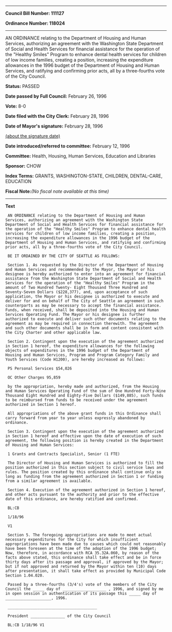 

********

**Council Bill Number: 111127**
   
**Ordinance Number: 118024**
********

 AN ORDINANCE relating to the Department of Housing and Human Services, authorizing an agreement with the Washington State Department of Social and Health Services for financial assistance for the operation of the "Healthy Smiles" Program to enhance dental health services for children of low income families, creating a position, increasing the expenditure allowances in the 1996 budget of the Department of Housing and Human Services, and ratifying and confirming prior acts, all by a three-fourths vote of the City Council.

**Status:** PASSED
   
**Date passed by Full Council:** February 26, 1996
   
**Vote:** 8-0
   
**Date filed with the City Clerk:** February 28, 1996
   
**Date of Mayor's signature:** February 28, 1996
   
[(about the signature date)](/~public/approvaldate.htm)
   
   
   
**Date introduced/referred to committee:** February 12, 1996
   
**Committee:** Health, Housing, Human Services, Education and Libraries
   
**Sponsor:** CHOW
   
   
**Index Terms:** GRANTS, WASHINGTON-STATE, CHILDREN, DENTAL-CARE, EDUCATION

**Fiscal Note:**_(No fiscal note available at this time)_

********

**Text**
   
```
 AN ORDINANCE relating to the Department of Housing and Human Services, authorizing an agreement with the Washington State Department of Social and Health Services for financial assistance for the operation of the "Healthy Smiles" Program to enhance dental health services for children of low income families, creating a position, increasing the expenditure allowances in the 1996 budget of the Department of Housing and Human Services, and ratifying and confirming prior acts, all by a three-fourths vote of the City Council.

 BE IT ORDAINED BY THE CITY OF SEATTLE AS FOLLOWS:

 Section 1. As requested by the Director of the Department of Housing and Human Services and recommended by the Mayor, the Mayor or his designee is hereby authorized to enter into an agreement for financial assistance from the Washington State Department of Social and Health Services for the operation of the "Healthy Smiles" Program in the amount of Two Hundred Twenty- Eight Thousand Three Hundred and Seventy-Seven Dollars ($228,377), and, upon acceptance of such application, the Mayor or his designee is authorized to execute and deliver for and on behalf of The City of Seattle an agreement in such counterparts as may be necessary to accept the financial assistance. Funds, when received, shall be deposited into the Housing and Human Services Operating Fund. The Mayor or his designee is further authorized to execute and deliver such other documents relating to the agreement as may be required in connection therewith. The agreement and such other documents shall be in form and content consistent with the City Charter and other applicable law.

 Section 2. Contingent upon the execution of the agreement authorized in Section 1 hereof, the expenditure allowances for the following objects of expenditures in the 1996 budget of the Department of Housing and Human Services, Program and Program Category Family and Youth Services (Code H1200), are hereby increased as follows:

 PS Personal Services $54,026

 OC Other Charges 95,859

 by the appropriation, hereby made and authorized, from the Housing and Human Services Operating Fund of the sum of One Hundred Forty-Nine Thousand Eight Hundred and Eighty-Five Dollars ($149,885), such funds to be reimbursed from funds to be received under the agreement authorized in Section 1 hereof.

 All appropriations of the above grant funds in this Ordinance shall carry forward from year to year unless expressly abandoned by ordinance.

 Section 3. Contingent upon the execution of the agreement authorized in Section 1 hereof and effective upon the date of execution of such agreement, the following position is hereby created in the Department of Housing and Human Services:

 1 Grants and Contracts Specialist, Senior (1 FTE)

 The Director of Housing and Human Services is authorized to fill the position authorized in this section subject to civil service laws and rules. The position created by this ordinance shall continue only so long as funding from the agreement authorized in Section 1 or funding from a similar agreement is available.

 Section 4. Execution of the agreement authorized in Section 1 hereof, and other acts pursuant to the authority and prior to the effective date of this ordinance, are hereby ratified and confirmed.

 BL:CB

 1/18/96

 V1

 Section 5. The foregoing appropriations are made to meet actual necessary expenditures for the City for which insufficient appropriations have been made due to causes which could not reasonably have been foreseen at the time of the adoption of the 1996 budget; Now, therefore, in accordance with RCA 35.32A.060, by reason of the facts above stated, this ordinance shall take effect and be in force thirty days after its passage and approval, if approved by the Mayor; but if not approved and returned by the Mayor within ten (10) days after presentation, it shall take effect as provided by Municipal Code Section 1.04.020.

 Passed by a three-fourths (3/4's) vote of the members of the City Council the _____ day of ___________________ , 1996, and signed by me in open session in authentication of its passage this _____ day of ____________________, 1996.

 _______________________________________

 President _______________ of the City Council

 BL:CB 1/18/96 V1

```
